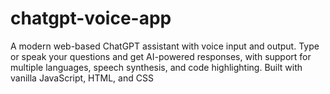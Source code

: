 # chatgpt-voice-app
A modern web-based ChatGPT assistant with voice input and output. Type or speak your questions and get AI-powered responses, with support for multiple languages, speech synthesis, and code highlighting. Built with vanilla JavaScript, HTML, and CSS

